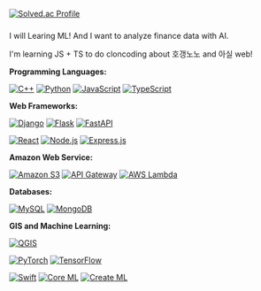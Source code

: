 <!--[![Top Langs](https://github-readme-stats.vercel.app/api/top-langs/?username=WinterFlw)](https://github.com/WinterFlw/github-readme-stats)
[![WinterFlw's GitHub stats](https://github-readme-stats.vercel.app/api?username=WinterFlw&show_icons=true&theme=radical)](https://github.com/WinterFlw/github-readme-stats)
-->
[![Solved.ac Profile](http://mazassumnida.wtf/api/v2/generate_badge?boj=wannabe_icy)](https://solved.ac/wannabe_icy/)
###
I will Learing ML! And I want to analyze finance data with AI.

I'm learning JS + TS to do cloncoding about 호갱노노 and 아실 web!



**Programming Languages:**

[![C++](https://img.shields.io/badge/C%2B%2B-00599C?style=flat-square&logo=c%2B%2B&logoColor=white)](https://en.wikipedia.org/wiki/C%2B%2B)
[![Python](https://img.shields.io/badge/Python-blue?style=flat-square&logo=python&logoColor=white)](https://www.python.org/)
[![JavaScript](https://img.shields.io/badge/JavaScript-yellow?style=flat-square&logo=javascript&logoColor=white)](https://developer.mozilla.org/en-US/docs/Web/JavaScript)
[![TypeScript](https://img.shields.io/badge/TypeScript-blue?style=flat-square&logo=typescript&logoColor=white)](https://www.typescriptlang.org/)

**Web Frameworks:**

[![Django](https://img.shields.io/badge/Django-green?style=flat-square&logo=django&logoColor=white)](https://www.djangoproject.com/)
[![Flask](https://img.shields.io/badge/Flask-black?style=flat-square&logo=flask&logoColor=white)](https://flask.palletsprojects.com/)
[![FastAPI](https://img.shields.io/badge/FastAPI-teal?style=flat-square&logo=fastapi&logoColor=white)](https://fastapi.tiangolo.com/)

[![React](https://img.shields.io/badge/React-61DAFB?style=flat-square&logo=react&logoColor=white)](https://reactjs.org/)
[![Node.js](https://img.shields.io/badge/Node.js-green?style=flat-square&logo=node.js)](https://nodejs.org/)
[![Express.js](https://img.shields.io/badge/Express.js-lightgray?style=flat-square&logo=express)](https://expressjs.com/)

**Amazon Web Service:**

<!--[![AWS](https://img.shields.io/badge/AWS-orange?style=flat-square&logo=amazon-aws&logoColor=white)](https://aws.amazon.com/)-->
[![Amazon S3](https://img.shields.io/badge/Amazon%20S3-569A31?style=flat-square&logo=amazon-s3&logoColor=white)](https://aws.amazon.com/s3/)
[![API Gateway](https://img.shields.io/badge/API%20Gateway-FF9900?style=flat-square&logo=amazon-api-gateway&logoColor=white)](https://aws.amazon.com/api-gateway/)
[![AWS Lambda](https://img.shields.io/badge/AWS%20Lambda-FF9900?style=flat-square&logo=aws-lambda&logoColor=white)](https://aws.amazon.com/lambda/)



**Databases:**

[![MySQL](https://img.shields.io/badge/MySQL-blue?style=flat-square&logo=mysql&logoColor=white)](https://www.mysql.com/)
[![MongoDB](https://img.shields.io/badge/MongoDB-47A248?style=flat-square&logo=mongodb&logoColor=white)](https://www.mongodb.com/)

**GIS and Machine Learning:**

[![QGIS](https://img.shields.io/badge/QGIS-3.22.0-brightgreen?style=flat-square&logo=qgis&logoColor=white)](https://qgis.org/)

[![PyTorch](https://img.shields.io/badge/PyTorch-EE4C2C?style=flat-square&logo=pytorch&logoColor=white)](https://pytorch.org/)
[![TensorFlow](https://img.shields.io/badge/TensorFlow-FF6F00?style=flat-square&logo=tensorflow&logoColor=white)](https://www.tensorflow.org/)

[![Swift](https://img.shields.io/badge/Swift-gray?style=flat-square&logo=swift&logoColor=white)](https://developer.apple.com/swift/)
[![Core ML](https://img.shields.io/badge/Core%20ML-gray?style=flat-square&logo=apple&logoColor=white)](https://developer.apple.com/documentation/coreml)
[![Create ML](https://img.shields.io/badge/Create%20ML-gray?style=flat-square&logo=apple&logoColor=white)](https://developer.apple.com/documentation/createml)

